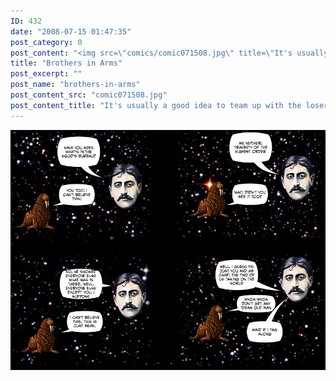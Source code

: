 ```yaml
---
ID: 432
date: "2008-07-15 01:47:35"
post_category: 0
post_content: "<img src=\"comics/comic071508.jpg\" title=\"It's usually a good idea to team up with the loser\" />"
title: "Brothers in Arms"
post_excerpt: ""
post_name: "brothers-in-arms"
post_content_src: "comic071508.jpg"
post_content_title: "It's usually a good idea to team up with the loser"
---
```



[![It's usually a good idea to team up with the loser](/comics-hi-res/comic071508.jpg)](/comics-hi-res/comic071508.jpg)
